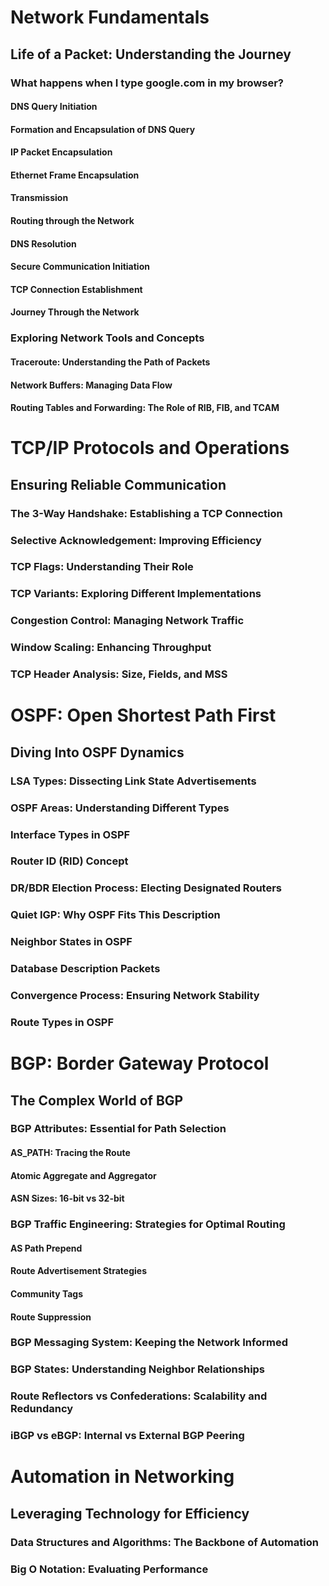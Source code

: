 # Network Fundamentals

## Life of a Packet: Understanding the Journey

### What happens when I type google.com in my browser?

#### DNS Query Initiation

#### Formation and Encapsulation of DNS Query

#### IP Packet Encapsulation

#### Ethernet Frame Encapsulation

#### Transmission

#### Routing through the Network

#### DNS Resolution

#### Secure Communication Initiation

#### TCP Connection Establishment

#### Journey Through the Network

### Exploring Network Tools and Concepts

#### Traceroute: Understanding the Path of Packets

#### Network Buffers: Managing Data Flow

#### Routing Tables and Forwarding: The Role of RIB, FIB, and TCAM

# TCP/IP Protocols and Operations

## Ensuring Reliable Communication

### The 3-Way Handshake: Establishing a TCP Connection

### Selective Acknowledgement: Improving Efficiency

### TCP Flags: Understanding Their Role

### TCP Variants: Exploring Different Implementations

### Congestion Control: Managing Network Traffic

### Window Scaling: Enhancing Throughput

### TCP Header Analysis: Size, Fields, and MSS

# OSPF: Open Shortest Path First

## Diving Into OSPF Dynamics

### LSA Types: Dissecting Link State Advertisements

### OSPF Areas: Understanding Different Types

### Interface Types in OSPF

### Router ID (RID) Concept

### DR/BDR Election Process: Electing Designated Routers

### Quiet IGP: Why OSPF Fits This Description

### Neighbor States in OSPF

### Database Description Packets

### Convergence Process: Ensuring Network Stability

### Route Types in OSPF

# BGP: Border Gateway Protocol

## The Complex World of BGP

### BGP Attributes: Essential for Path Selection

#### AS_PATH: Tracing the Route

#### Atomic Aggregate and Aggregator

#### ASN Sizes: 16-bit vs 32-bit

### BGP Traffic Engineering: Strategies for Optimal Routing

#### AS Path Prepend

#### Route Advertisement Strategies

#### Community Tags

#### Route Suppression

### BGP Messaging System: Keeping the Network Informed

### BGP States: Understanding Neighbor Relationships

### Route Reflectors vs Confederations: Scalability and Redundancy

### iBGP vs eBGP: Internal vs External BGP Peering

# Automation in Networking

## Leveraging Technology for Efficiency

### Data Structures and Algorithms: The Backbone of Automation

### Big O Notation: Evaluating Performance


